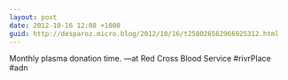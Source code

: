 ```yaml
---
layout: post
date: 2012-10-16 12:08 +1000
guid: http://desparoz.micro.blog/2012/10/16/t258026562966925312.html
---
```

Monthly plasma donation time. —at Red Cross Blood Service
#rivrPlace #adn

